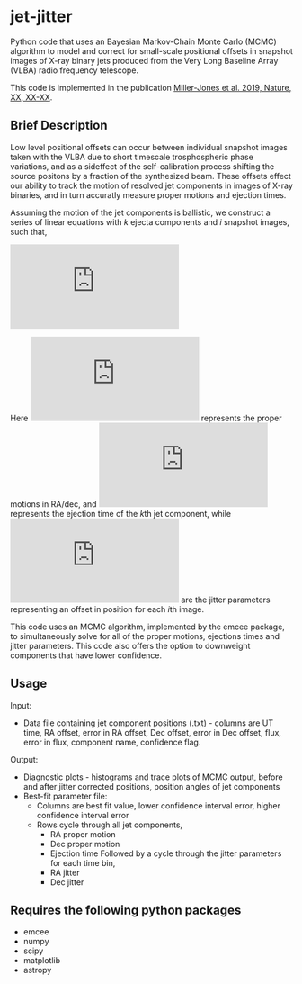 # jet-jitter
Python code that uses an Bayesian Markov-Chain Monte Carlo (MCMC) algorithm to model and correct for small-scale positional offsets in snapshot images of X-ray binary jets produced from the Very Long Baseline Array (VLBA) radio frequency telescope.

This code is implemented in the publication [Miller-Jones et al. 2019, Nature, XX, XX-XX]().

## Brief Description
Low level positional offsets can occur between individual snapshot images taken with the VLBA due to short timescale trosphospheric phase variations, and as a sideffect of the self-calibration process shifting the source positons by a fraction of the synthesized beam. These offsets effect our ability to track the motion of resolved jet components in images of X-ray binaries, and in turn accuratly measure proper motions and ejection times.

Assuming the motion of the jet components is ballistic, we construct a series of linear equations with *k* ejecta components and *i* snapshot images, such that,

![equation](https://latex.codecogs.com/gif.latex?%5Cbegin%7Balign%7D%5Cnonumber%20%7B%5Crm%20RA%7D_%7Bik%7D%26%3D%5Cmu_%7B%7B%5Crm%20ra%7D%2Ck%7D%28t_i-t_%7B%7B%5Crm%20ej%7D%2Ck%7D%29&plus;J_%7B%7B%5Crm%20ra%7D%2Ci%7D%2C%5C%5C%5Cnonumber%20%26%5C%2C%5C%2C%5C%2C%5C%2C%5C%2C%5C%2C%5C%2C%5C%2C%5C%2C%5C%2C%5C%2C%5C%2C%5C%2C%5C%2C%5C%2C%5C%2C%5C%2C%5C%2C%5C%2C%5C%2C%7B%5Crm%20and%7D%5C%5C%5Cnonumber%20%7B%5Crm%20Dec%7D_%7Bik%7D%26%3D%5Cmu_%7B%7B%5Crm%20dec%7D%2Ck%7D%28t_i-t_%7B%7B%5Crm%20ej%7D%2Ck%7D%29&plus;J_%7B%7B%5Crm%20dec%7D%2Ci%7D.%5C%5C%5Cnonumber%20%5Cend%7Balign%7D)

Here ![equation](https://latex.codecogs.com/gif.latex?%5Cmu_%7B%7B%5Crm%20ra/dec%7D%2Ck%7D) represents the proper motions in RA/dec, and ![equation](https://latex.codecogs.com/gif.latex?t_%7B%7B%5Crm%20ej%7D%2Ck%7D) represents the ejection time of the *k*th jet component, while ![equation](https://latex.codecogs.com/gif.latex?J_%7B%7B%5Crm%20ra/dec%7D%2Ci%7D) are the jitter parameters representing an offset in position for each *i*th image.

This code uses an MCMC algorithm, implemented by the emcee package, to simultaneously solve for all of the proper motions, ejections times and jitter parameters. This code also offers the option to downweight components that have lower confidence.

## Usage
Input: 
* Data file containing jet component positions (.txt) - columns are UT time, RA offset, error in RA offset, Dec offset, error in Dec offset, flux, error in flux, component name, confidence flag.

Output:
* Diagnostic plots - histograms and trace plots of MCMC output, before and after jitter corrected positions, position angles of jet components
* Best-fit parameter file:
  * Columns are best fit value, lower confidence interval error, higher confidence interval error
  * Rows cycle through all jet components,
      * RA proper motion
      * Dec proper motion
      * Ejection time
    Followed by a cycle through the jitter parameters for each time bin,
      * RA jitter
      * Dec jitter

## Requires the following python packages
* emcee
* numpy
* scipy
* matplotlib
* astropy
